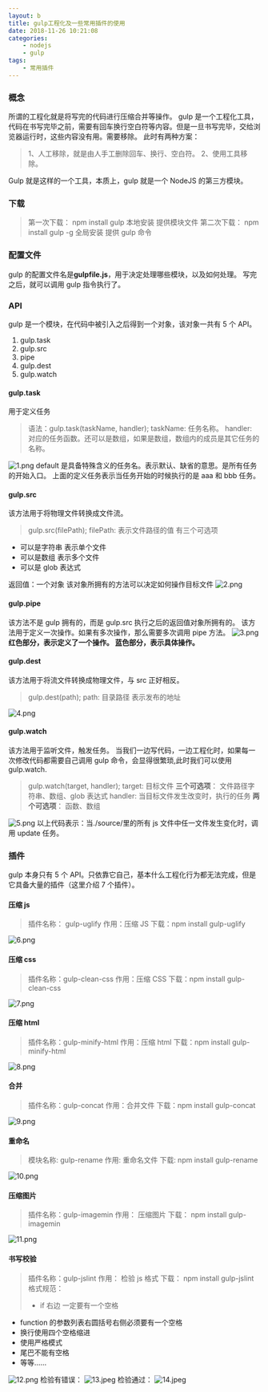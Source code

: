 ```yaml
---
layout: b
title: gulp工程化及一些常用插件的使用
date: 2018-11-26 10:21:08
categories:
	- nodejs
	- gulp
tags:
	- 常用插件
---
```


### 概念

所谓的工程化就是将写完的代码进行压缩合并等操作。
gulp 是一个工程化工具，代码在书写完毕之前，需要有回车换行空白符等内容。但是一旦书写完毕，交给浏览器运行时，这些内容没有用。需要移除。
此时有两种方案：

<!-- more -->

> 1、人工移除，就是由人手工删除回车、换行、空白符。
> 2、使用工具移除。

Gulp 就是这样的一个工具，本质上，gulp 就是一个 NodeJS 的第三方模块。

### 下载

> 第一次下载： npm install gulp 本地安装 提供模块文件
> 第二次下载： npm install gulp -g 全局安装 提供 gulp 命令

### 配置文件

gulp 的配置文件名是**gulpfile.js**，用于决定处理哪些模块，以及如何处理。
写完之后，就可以调用 gulp 指令执行了。

### API

gulp 是一个模块，在代码中被引入之后得到一个对象，该对象一共有 5 个 API。

1. gulp.task
2. gulp.src
3. pipe
4. gulp.dest
5. gulp.watch

#### gulp.task

用于定义任务

> 语法：gulp.task(taskName, handler);
> taskName: 任务名称。
> handler: 对应的任务函数。还可以是数组，如果是数组，数组内的成员是其它任务的名称。

![1.png](https://i.loli.net/2019/12/02/Z65Uw4dYrzjSXiW.png)
default 是具备特殊含义的任务名。表示默认、缺省的意思。是所有任务的开始入口。
上面的定义任务表示当任务开始的时候执行的是 aaa 和 bbb 任务。

#### gulp.src

该方法用于将物理文件转换成文件流。

> gulp.src(filePath);
> filePath: 表示文件路径的值 有三个可选项

-   可以是字符串 表示单个文件
-   可以是数组 表示多个文件
-   可以是 glob 表达式

返回值：一个对象 该对象所拥有的方法可以决定如何操作目标文件
![2.png](https://i.loli.net/2019/12/02/TUytG8oZOfqXiFh.png)

#### gulp.pipe

该方法不是 gulp 拥有的，而是 gulp.src 执行之后的返回值对象所拥有的。
该方法用于定义一次操作。如果有多次操作，那么需要多次调用 pipe 方法。
![3.png](https://i.loli.net/2019/12/02/1jCOhG7eJaksPK2.png)
**红色部分，表示定义了一个操作。
蓝色部分，表示具体操作。**

#### gulp.dest

该方法用于将流文件转换成物理文件，与 src 正好相反。

> gulp.dest(path);
> path: 目录路径 表示发布的地址

![4.png](https://i.loli.net/2019/12/02/puQRfOloMa43AKg.png)

#### gulp.watch

该方法用于监听文件，触发任务。
当我们一边写代码，一边工程化时，如果每一次修改代码都需要自己调用 gulp 命令，会显得很繁琐,此时我们可以使用 gulp.watch.

> gulp.watch(target, handler);
> target: 目标文件
> **三个可选项**： 文件路径字符串、数组、glob 表达式
> handler: 当目标文件发生改变时，执行的任务
> **两个可选项**： 函数、数组

![5.png](https://i.loli.net/2019/12/02/m9LpTkj1UC8t7xB.png)
以上代码表示：当./source/里的所有 js 文件中任一文件发生变化时，调用 update 任务。

### 插件

gulp 本身只有 5 个 API。只依靠它自己，基本什么工程化行为都无法完成，但是它具备大量的插件（这里介绍 7 个插件）。

#### 压缩 js

> 插件名称： gulp-uglify
> 作用：压缩 JS
> 下载：npm install gulp-uglify

![6.png](https://i.loli.net/2019/12/02/NHAa25f3ncilqjw.png)

#### 压缩 css

> 插件名称：gulp-clean-css
> 作用：压缩 CSS
> 下载：npm install gulp-clean-css

![7.png](https://i.loli.net/2019/12/02/FrPXRUnJA72NzHb.png)

#### 压缩 html

> 插件名称：gulp-minify-html
> 作用：压缩 html
> 下载：npm install gulp-minify-html

![8.png](https://i.loli.net/2019/12/02/Ck8su135WAXbht2.png)

#### 合并

> 插件名称：gulp-concat
> 作用：合并文件
> 下载：npm install gulp-concat

![9.png](https://i.loli.net/2019/12/02/Kq96HXtpARrDalO.png)

#### 重命名

> 模块名称: gulp-rename
> 作用: 重命名文件
> 下载: npm install gulp-rename

![10.png](https://i.loli.net/2019/12/02/dcyuIjLmVOEB2Sx.png)

#### 压缩图片

> 插件名称：gulp-imagemin
> 作用： 压缩图片
> 下载： npm install gulp-imagemin

![11.png](https://i.loli.net/2019/12/02/fvpJZm9A4n1DqV6.png)

#### 书写校验

> 插件名称：gulp-jslint
> 作用： 检验 js 格式
> 下载： npm install gulp-jslint
> 格式规范：
>
> -   if 右边 一定要有一个空格

-   function 的参数列表右圆括号右侧必须要有一个空格
-   换行使用四个空格缩进
-   使用严格模式
-   尾巴不能有空格
-   等等……

![12.png](https://i.loli.net/2019/12/02/mV4u3NtAroi1Zgl.png)
检验有错误：
![13.jpeg](https://i.loli.net/2019/12/02/ASICK5wdp64ogH8.jpg)
检验通过：
![14.jpeg](https://i.loli.net/2019/12/02/hze24XSY1uErW8L.jpg)
